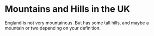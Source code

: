 Mountains and Hills  in the UK
===================
England is not very mountainous.
But has some tall hills, and maybe a mountain or two depending on your definition.
